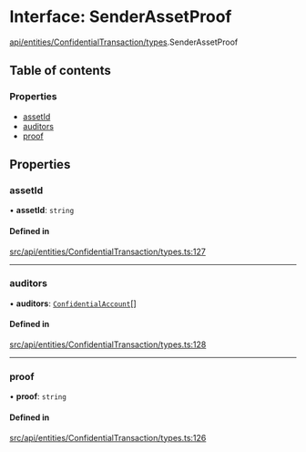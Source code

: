 # Interface: SenderAssetProof

[api/entities/ConfidentialTransaction/types](../wiki/api.entities.ConfidentialTransaction.types).SenderAssetProof

## Table of contents

### Properties

- [assetId](../wiki/api.entities.ConfidentialTransaction.types.SenderAssetProof#assetid)
- [auditors](../wiki/api.entities.ConfidentialTransaction.types.SenderAssetProof#auditors)
- [proof](../wiki/api.entities.ConfidentialTransaction.types.SenderAssetProof#proof)

## Properties

### assetId

• **assetId**: `string`

#### Defined in

[src/api/entities/ConfidentialTransaction/types.ts:127](https://github.com/PolymeshAssociation/polymesh-private-sdk/blob/dd40dc5f/src/api/entities/ConfidentialTransaction/types.ts#L127)

___

### auditors

• **auditors**: [`ConfidentialAccount`](../wiki/api.entities.ConfidentialAccount.ConfidentialAccount)[]

#### Defined in

[src/api/entities/ConfidentialTransaction/types.ts:128](https://github.com/PolymeshAssociation/polymesh-private-sdk/blob/dd40dc5f/src/api/entities/ConfidentialTransaction/types.ts#L128)

___

### proof

• **proof**: `string`

#### Defined in

[src/api/entities/ConfidentialTransaction/types.ts:126](https://github.com/PolymeshAssociation/polymesh-private-sdk/blob/dd40dc5f/src/api/entities/ConfidentialTransaction/types.ts#L126)
